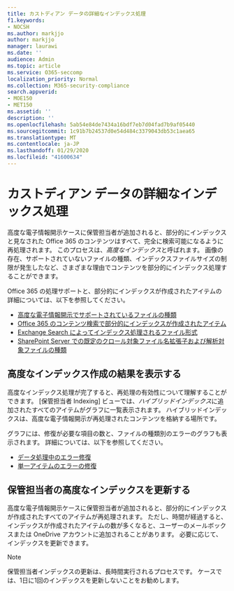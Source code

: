 ```yaml
---
title: カストディアン データの詳細なインデックス処理
f1.keywords:
- NOCSH
ms.author: markjjo
author: markjjo
manager: laurawi
ms.date: ''
audience: Admin
ms.topic: article
ms.service: O365-seccomp
localization_priority: Normal
ms.collection: M365-security-compliance
search.appverid:
- MOE150
- MET150
ms.assetid: ''
description: ''
ms.openlocfilehash: 5ab54e84de7434a16bdf7eb7d04fad7b9af05440
ms.sourcegitcommit: 1c91b7b24537d0e54d484c3379043db53c1aea65
ms.translationtype: MT
ms.contentlocale: ja-JP
ms.lasthandoff: 01/29/2020
ms.locfileid: "41600634"
---
```

# <a name="advanced-indexing-of-custodian-data"></a>カストディアン データの詳細なインデックス処理

高度な電子情報開示ケースに保管担当者が追加されると、部分的にインデックスと見なされた Office 365 のコンテンツはすべて、完全に検索可能になるように再処理されます。  このプロセスは、*高度なインデックス*と呼ばれます。 画像の存在、サポートされていないファイルの種類、インデックスファイルサイズの制限が発生したなど、さまざまな理由でコンテンツを部分的にインデックス処理することができます。

Office 365 の処理サポートと、部分的にインデックスが作成されたアイテムの詳細については、以下を参照してください。

- [高度な電子情報開示でサポートされているファイルの種類](supported-filetypes-ediscovery20.md)
- [Office 365 のコンテンツ検索で部分的にインデックスが作成されたアイテム](partially-indexed-items-in-content-search.md)
- [Exchange Search によってインデックス処理されるファイル形式](https://docs.microsoft.com/exchange/file-formats-indexed-by-exchange-search-exchange-2013-help)
- [SharePoint Server での既定のクロール対象ファイル名拡張子および解析対象ファイルの種類](https://docs.microsoft.com/SharePoint/technical-reference/default-crawled-file-name-extensions-and-parsed-file-types)

## <a name="viewing-advanced-indexing-results"></a>高度なインデックス作成の結果を表示する

高度なインデックス処理が完了すると、再処理の有効性について理解することができます。  [保管担当者 Indexing] ビューでは、*ハイブリッドインデックス*に追加されたすべてのアイテムがグラフに一覧表示されます。  ハイブリッドインデックスは、高度な電子情報開示が再処理されたコンテンツを格納する場所です。

グラフには、修復が必要な項目の数と、ファイルの種類別のエラーのグラフも表示されます。 詳細については、以下を参照してください。

- [データ処理中のエラー修復](error-remediation.md)
- [単一アイテムのエラーの修復](single-item-error-remediation.md)

## <a name="updating-advanced-indexes-for-custodians"></a>保管担当者の高度なインデックスを更新する

高度な電子情報開示ケースに保管担当者が追加されると、部分的にインデックスが作成されたすべてのアイテムが再処理されます。 ただし、時間が経過すると、インデックスが作成されたアイテムの数が多くなると、ユーザーのメールボックスまたは OneDrive アカウントに追加されることがあります。  必要に応じて、インデックスを更新できます。

> [!NOTE]
> 保管担当者インデックスの更新は、長時間実行されるプロセスです。 ケースでは、1日に1回のインデックスを更新しないことをお勧めします。
